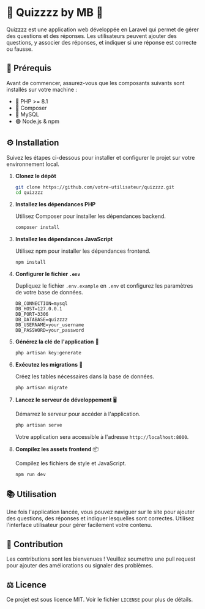 # 🎉 Quizzzz by MB 🎉

Quizzzz est une application web développée en Laravel qui permet de gérer des questions et des réponses. Les utilisateurs peuvent ajouter des questions, y associer des réponses, et indiquer si une réponse est correcte ou fausse.

## 🚀 Prérequis

Avant de commencer, assurez-vous que les composants suivants sont installés sur votre machine :

- 🐘 PHP >= 8.1
- 🎼 Composer
- 🐬 MySQL
- 🟢 Node.js & npm

## ⚙️ Installation

Suivez les étapes ci-dessous pour installer et configurer le projet sur votre environnement local.

1. **Clonez le dépôt**

   ```bash
   git clone https://github.com/votre-utilisateur/quizzzz.git
   cd quizzzz
   ```

2. **Installez les dépendances PHP**

   Utilisez Composer pour installer les dépendances backend.

   ```bash
   composer install
   ```

3. **Installez les dépendances JavaScript**

   Utilisez npm pour installer les dépendances frontend.

   ```bash
   npm install
   ```

4. **Configurer le fichier `.env`**

   Dupliquez le fichier `.env.example` en `.env` et configurez les paramètres de votre base de données.

   ```
   DB_CONNECTION=mysql
   DB_HOST=127.0.0.1
   DB_PORT=3306
   DB_DATABASE=quizzzz
   DB_USERNAME=your_username
   DB_PASSWORD=your_password
   ```

5. **Générez la clé de l'application** 🔑

   ```bash
   php artisan key:generate
   ```

6. **Exécutez les migrations** 📜

   Créez les tables nécessaires dans la base de données.

   ```bash
   php artisan migrate
   ```

7. **Lancez le serveur de développement** 🖥️

   Démarrez le serveur pour accéder à l'application.

   ```bash
   php artisan serve
   ```

   Votre application sera accessible à l'adresse `http://localhost:8000`.

8. **Compilez les assets frontend** 📦

   Compilez les fichiers de style et JavaScript.

   ```bash
   npm run dev
   ```

## 📚 Utilisation

Une fois l'application lancée, vous pouvez naviguer sur le site pour ajouter des questions, des réponses et indiquer lesquelles sont correctes. Utilisez l'interface utilisateur pour gérer facilement votre contenu.

## 🤝 Contribution

Les contributions sont les bienvenues ! Veuillez soumettre une pull request pour ajouter des améliorations ou signaler des problèmes.

## ⚖️ Licence

Ce projet est sous licence MIT. Voir le fichier `LICENSE` pour plus de détails.
